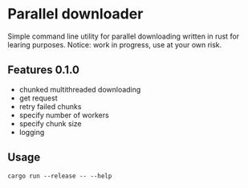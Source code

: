 # Parallel downloader
Simple command line utility for parallel downloading written in rust for learing purposes.
Notice: work in progress, use at your own risk.

## Features 0.1.0
* chunked multithreaded downloading 
* get request
* retry failed chunks
* specify number of workers
* specify chunk size
* logging

## Usage
```
cargo run --release -- --help
```
